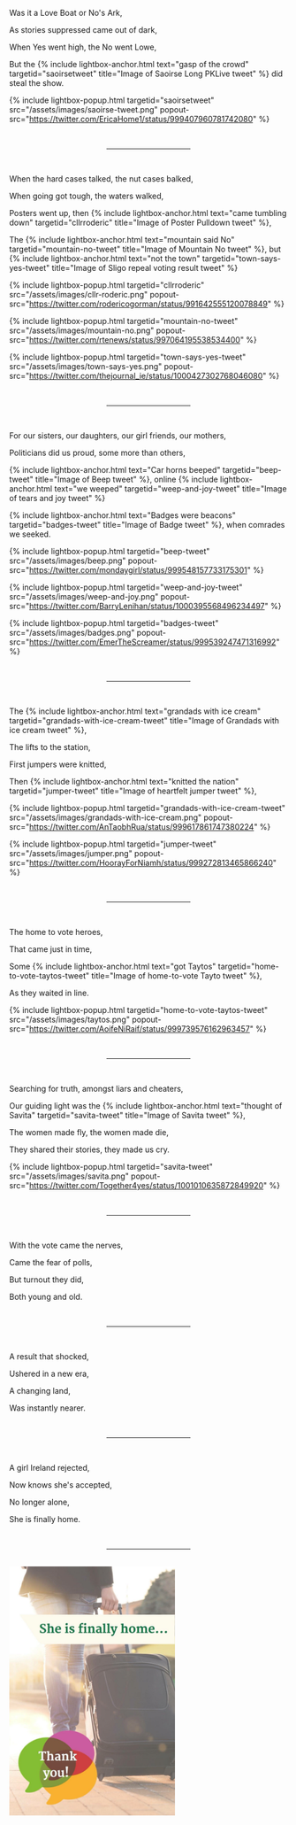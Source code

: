 Was it a Love Boat or No's Ark,

As stories suppressed came out of dark,

When Yes went high, the No went Lowe,

But the {% include lightbox-anchor.html text="gasp of the crowd" targetid="saoirsetweet" title="Image of Saoirse Long PKLive tweet" %} did steal the show.

{% include lightbox-popup.html targetid="saoirsetweet" src="/assets/images/saoirse-tweet.png" popout-src="https://twitter.com/EricaHome1/status/999407960781742080" %}

<br />
<hr style="width: 30%; margin-left: auto; margin-right: auto;" />
<br />

When the hard cases talked, the nut cases balked,

When going got tough, the waters walked,

Posters went up, then {% include lightbox-anchor.html text="came tumbling down" targetid="cllrroderic" title="Image of Poster Pulldown tweet" %},

The {% include lightbox-anchor.html text="mountain said No" targetid="mountain-no-tweet" title="Image of Mountain No tweet" %}, but {% include lightbox-anchor.html text="not the town" targetid="town-says-yes-tweet" title="Image of Sligo repeal voting result tweet" %}

{% include lightbox-popup.html targetid="cllrroderic" src="/assets/images/cllr-roderic.png" popout-src="https://twitter.com/rodericogorman/status/991642555120078849" %}

{% include lightbox-popup.html targetid="mountain-no-tweet" src="/assets/images/mountain-no.png" popout-src="https://twitter.com/rtenews/status/997064195538534400" %}

{% include lightbox-popup.html targetid="town-says-yes-tweet" src="/assets/images/town-says-yes.png" popout-src="https://twitter.com/thejournal_ie/status/1000427302768046080" %}

<br />
<hr style="width: 30%; margin-left: auto; margin-right: auto;" />
<br />

For our sisters, our daughters, our girl friends, our mothers,

Politicians did us proud, some more than others,

{% include lightbox-anchor.html text="Car horns beeped" targetid="beep-tweet" title="Image of Beep tweet" %}, online {% include lightbox-anchor.html text="we weeped" targetid="weep-and-joy-tweet" title="Image of tears and joy tweet" %}

{% include lightbox-anchor.html text="Badges were beacons" targetid="badges-tweet" title="Image of Badge tweet" %}, when comrades we seeked.

{% include lightbox-popup.html targetid="beep-tweet" src="/assets/images/beep.png" popout-src="https://twitter.com/mondaygirl/status/999548157733175301" %}

{% include lightbox-popup.html targetid="weep-and-joy-tweet" src="/assets/images/weep-and-joy.png" popout-src="https://twitter.com/BarryLenihan/status/1000395568496234497" %}

{% include lightbox-popup.html targetid="badges-tweet" src="/assets/images/badges.png" popout-src="https://twitter.com/EmerTheScreamer/status/999539247471316992" %}

<br />
<hr style="width: 30%; margin-left: auto; margin-right: auto;" />
<br />

The {% include lightbox-anchor.html text="grandads with ice cream" targetid="grandads-with-ice-cream-tweet" title="Image of Grandads with ice cream tweet" %},

The lifts to the station,

First jumpers were knitted,

Then {% include lightbox-anchor.html text="knitted the nation" targetid="jumper-tweet" title="Image of heartfelt jumper tweet" %},

{% include lightbox-popup.html targetid="grandads-with-ice-cream-tweet" src="/assets/images/grandads-with-ice-cream.png" popout-src="https://twitter.com/AnTaobhRua/status/999617861747380224" %}

{% include lightbox-popup.html targetid="jumper-tweet" src="/assets/images/jumper.png" popout-src="https://twitter.com/HoorayForNiamh/status/999272813465866240" %}

<br />
<hr style="width: 30%; margin-left: auto; margin-right: auto;" />
<br />

The home to vote heroes,

That came just in time,

Some {% include lightbox-anchor.html text="got Taytos" targetid="home-to-vote-taytos-tweet" title="Image of home-to-vote Tayto tweet" %},

As they waited in line.

{% include lightbox-popup.html targetid="home-to-vote-taytos-tweet" src="/assets/images/taytos.png" popout-src="https://twitter.com/AoifeNiRaif/status/999739576162963457" %}

<br />
<hr style="width: 30%; margin-left: auto; margin-right: auto;" />
<br />

Searching for truth, amongst liars and cheaters,

Our guiding light was the {% include lightbox-anchor.html text="thought of Savita" targetid="savita-tweet" title="Image of Savita tweet" %},

The women made fly, the women made die,

They shared their stories, they made us cry.

{% include lightbox-popup.html targetid="savita-tweet" src="/assets/images/savita.png" popout-src="https://twitter.com/Together4yes/status/1001010635872849920" %}

<br />
<hr style="width: 30%; margin-left: auto; margin-right: auto;" />
<br />

With the vote came the nerves,

Came the fear of polls,

But turnout they did,

Both young and old.

<br />
<hr style="width: 30%; margin-left: auto; margin-right: auto;" />
<br />

A result that shocked,

Ushered in a new era,

A changing land,

Was instantly nearer.

<br />
<hr style="width: 30%; margin-left: auto; margin-right: auto;" />
<br />

A girl Ireland rejected,

Now knows she's accepted,

No longer alone,

She is finally home.

<br />
<hr style="width: 30%; margin-left: auto; margin-right: auto;" />
<br />

<img src="/assets/images/she-is-finally-home-image.jpg" style="max-width:300px;" />
